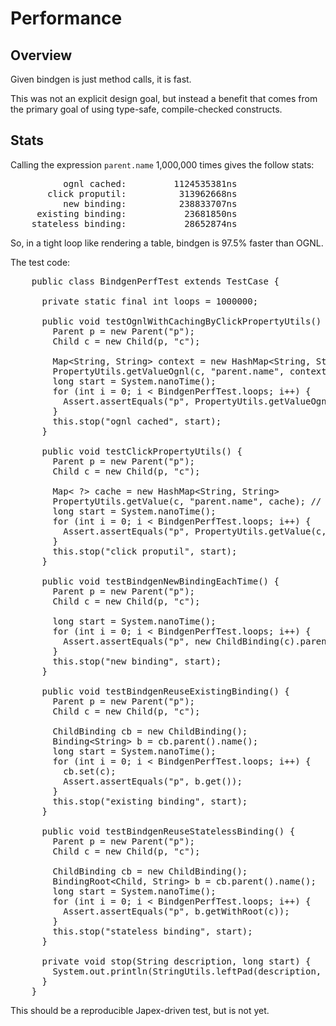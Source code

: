 Performance
===========

Overview
--------

Given bindgen is just method calls, it is fast.

This was not an explicit design goal, but instead a benefit that comes from the primary goal of using type-safe, compile-checked constructs.

Stats
-----

Calling the expression `parent.name` 1,000,000 times gives the follow stats:

<pre>
          ognl cached:         1124535381ns
       click proputil:          313962668ns
          new binding:          238833707ns
     existing binding:           23681850ns
    stateless binding:           28652874ns
</pre>

So, in a tight loop like rendering a table, bindgen is 97.5% faster than OGNL.

The test code:

<pre name="code" class="java">
    public class BindgenPerfTest extends TestCase {

      private static final int loops = 1000000;

      public void testOgnlWithCachingByClickPropertyUtils() throws Exception {
        Parent p = new Parent("p");
        Child c = new Child(p, "c");

        Map&lt;String, String&gt; context = new HashMap&lt;String, String&gt;
        PropertyUtils.getValueOgnl(c, "parent.name", context); // Let it cache  
        long start = System.nanoTime();
        for (int i = 0; i &lt; BindgenPerfTest.loops; i++) {
          Assert.assertEquals("p", PropertyUtils.getValueOgnl(c, "parent.name", context));
        }
        this.stop("ognl cached", start);
      }

      public void testClickPropertyUtils() {
        Parent p = new Parent("p");
        Child c = new Child(p, "c");

        Map&lt; ?&gt; cache = new HashMap&lt;String, String&gt;
        PropertyUtils.getValue(c, "parent.name", cache); // Let it cache  
        long start = System.nanoTime();
        for (int i = 0; i &lt; BindgenPerfTest.loops; i++) {
          Assert.assertEquals("p", PropertyUtils.getValue(c, "parent.name", cache));
        }
        this.stop("click proputil", start);
      }

      public void testBindgenNewBindingEachTime() {
        Parent p = new Parent("p");
        Child c = new Child(p, "c");

        long start = System.nanoTime();
        for (int i = 0; i &lt; BindgenPerfTest.loops; i++) {
          Assert.assertEquals("p", new ChildBinding(c).parent().name().get());
        }
        this.stop("new binding", start);
      }

      public void testBindgenReuseExistingBinding() {
        Parent p = new Parent("p");
        Child c = new Child(p, "c");

        ChildBinding cb = new ChildBinding();
        Binding&lt;String&gt; b = cb.parent().name();
        long start = System.nanoTime();
        for (int i = 0; i &lt; BindgenPerfTest.loops; i++) {
          cb.set(c);
          Assert.assertEquals("p", b.get());
        }
        this.stop("existing binding", start);
      }

      public void testBindgenReuseStatelessBinding() {
        Parent p = new Parent("p");
        Child c = new Child(p, "c");

        ChildBinding cb = new ChildBinding();
        BindingRoot&lt;Child, String&gt; b = cb.parent().name();
        long start = System.nanoTime();
        for (int i = 0; i &lt; BindgenPerfTest.loops; i++) {
          Assert.assertEquals("p", b.getWithRoot(c));
        }
        this.stop("stateless binding", start);
      }

      private void stop(String description, long start) {
        System.out.println(StringUtils.leftPad(description, 18) + ": " + StringUtils.leftPad((System.nanoTime() - start) + "ns", 20));
      }
    }
</pre>

This should be a reproducible Japex-driven test, but is not yet.
